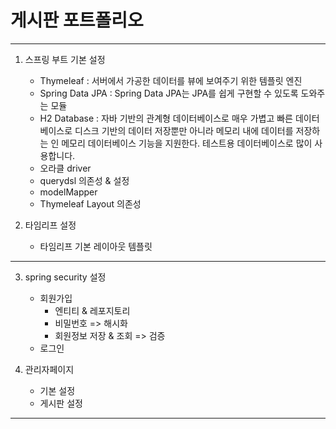 # 게시판 포트폴리오 
***
1. 스프링 부트 기본 설정
   - Thymeleaf : 서버에서 가공한 데이터를 뷰에 보여주기 위한 템플릿 엔진
   - Spring Data JPA : Spring Data JPA는 JPA를 쉽게 구현할 수 있도록 도와주는 모듈
   - H2 Database : 자바 기반의 관계형 데이터베이스로 매우 가볍고 빠른 데이터베이스로 디스크 기반의 데이터 저장뿐만 아니라 메모리 내에 데이터를 저장하는 인 메모리 데이터베이스 기능을 지원한다. 테스트용 데이터베이스로 많이 사용합니다.
   - 오라클 driver
   - querydsl 의존성 & 설정 
   - modelMapper
   - Thymeleaf Layout 의존성

2. 타임리프 설정 
   - 타임리프 기본 레이아웃 템플릿 
***
3. spring security 설정
   - 회원가입
      - 엔티티 & 레포지토리
      - 비밀번호 => 해시화
      - 회원정보 저장 & 조회  => 검증
    - 로그인
   
4. 관리자페이지
   - 기본 설정 
   - 게시판 설정
***

